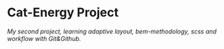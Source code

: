 # Cat-Energy Project

*My second project, learning adaptive layout, bem-methodology, scss and workflow with Git&Github.*

